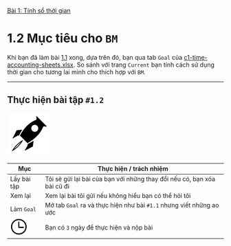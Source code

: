 [Bài 1: Tính sổ thời gian](README.md)

# 1.2 Mục tiêu cho `BM`

Khi bạn đã làm bài [1.1](vn/section-1.md) xong, dựa trên đó, bạn qua tab `Goal` của [c1-time-accounting-sheets.xlsx].
So sánh với trang `Current` bạn tính cách sử dụng thời gian cho tương lai mình cho thích hợp với `BM`.

---

## Thực hiện bài tập `#1.2`

<img src="../../icons/flying-bottle.svg" width="100">

| Mục | Thực hiện / trách nhiệm |
| --- | --- |
| Lấy bài tập | Tôi sẽ gửi lại bài của bạn với những thay đổi nếu có, bạn xóa bài cũ đi |
| Xem lại | Xem lại bài tôi gửi nếu không hiểu bạn có thể hỏi tôi |
| Làm `Goal` | Mở tab `Goal` ra và thực hiện như bài `#1.1` nhưng viết những ao ước |
| <img src="../../icons/icon-time.svg" width="40"/> | Bạn có `3` ngày để thực hiện và nộp bài |


[c1-time-accounting-sheets.xlsx]: ../../../../raw/master/chapter-1/vn/c1-time-accounting-sheets.xlsx
